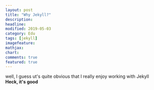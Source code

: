 ```yaml
---
layout: post
title: "Why Jekyll?"
description:
headline:
modified: 2019-05-03
category: Edu
tags: [jekyll]
imagefeature:
mathjax:
chart:
comments: true
featured: true
---
```

well, I guess ut's quite obvious that I really enjoy working with Jekyll   
**Heck, it's good**
